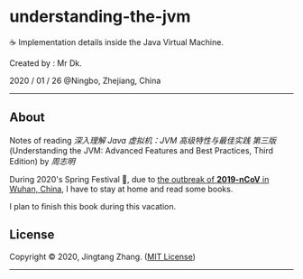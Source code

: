 # understanding-the-jvm

☕ Implementation details inside the Java Virtual Machine.

Created by : Mr Dk.

2020 / 01 / 26 @Ningbo, Zhejiang, China

---

## About

Notes of reading _深入理解 Java 虚拟机：JVM 高级特性与最佳实践 第三版_ (Understanding the JVM: Advanced Features and Best Practices, Third Edition) by _周志明_

During 2020's Spring Festival 🧨, due to [the outbreak of __2019-nCoV__ in Wuhan, China]([https://en.wikipedia.org/wiki/2019%E2%80%9320_Wuhan_coronavirus_outbreak](https://en.wikipedia.org/wiki/2019–20_Wuhan_coronavirus_outbreak)), I have to stay at home and read some books.

I plan to finish this book during this vacation.

## License

Copyright © 2020, Jingtang Zhang. ([MIT License](LICENSE))

---

